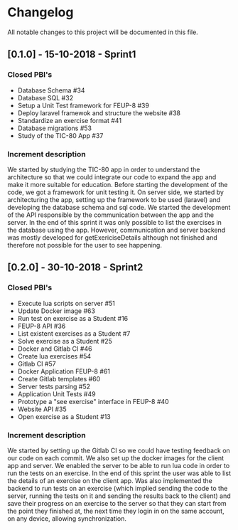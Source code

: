 # Changelog
All notable changes to this project will be documented in this file.


## [0.1.0] - 15-10-2018 - Sprint1
### Closed PBI's
- Database Schema #34
- Database SQL #32
- Setup a Unit Test framework for FEUP-8 #39
- Deploy laravel framewok and structure the website #38
- Standardize an exercise format #41
- Database migrations #53
- Study of the TIC-80 App #37

### Increment description
We started by studying the TIC-80 app in order to understand the architecture so that we could integrate our code to expand the app and make it more suitable for education.
Before starting the development of the code, we got a framework for unit testing it.
On server side, we started by architecturing the app, setting up the framework to be used (laravel) and developing the database schema and sql code.
We started the development of the API responsible by the communication between the app and the server.
In the end of this sprint it was only possible to list the exercises in the database using the app. However, communication and server backend was mostly developed for getExericiseDetails although not finished and therefore not possible for the user to see happening.



## [0.2.0] - 30-10-2018 - Sprint2
### Closed PBI's
- Execute lua scripts on server #51
- Update Docker image #63
- Run test on exercise as a Student #16
- FEUP-8 API #36
- List existent exercises as a Student #7
- Solve exercise as a Student #25
- Docker and Gitlab CI #46
- Create lua exercises #54
- Gitlab CI #57
- Docker Application FEUP-8 #61
- Create Gitlab templates #60
- Server tests parsing #52
- Application Unit Tests #49
- Prototype a "see exercise" interface in FEUP-8 #40
- Website API #35
- Open exercise as a Student #13

### Increment description
We started by setting up the Gitlab CI so we could have testing feedback on our code on each commit. We also set up the docker images for the client app and server. We enabled the server to be able to run lua code in order to run the tests on an exercise.
In the end of this sprint the user was able to list the details of an exercise on the client app. Was also implemented the backend to run tests on an exercise (which implied sending the code to the server, running the tests on it and sending the results back to the client) and save their progress on an exercise to the server so that they can start from the point they finished at, the next time they login in on the same account, on any device, allowing synchronization.
